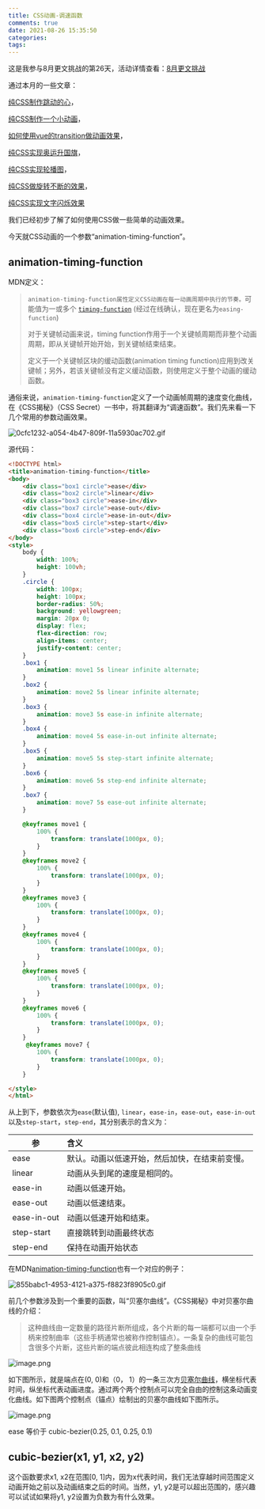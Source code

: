 ```yaml
---
title: CSS动画-调速函数
comments: true
date: 2021-08-26 15:35:50
categories:
tags:
---
```


这是我参与8月更文挑战的第26天，活动详情查看：[8月更文挑战](https://juejin.cn/post/6987962113788493831)

通过本月的一些文章：

[纯CSS制作跳动的心](https://juejin.cn/post/6999627144758296584)，

[纯CSS制作一个小动画](https://juejin.cn/post/6999257108197670925)，

[如何使用vue的transition做动画效果](https://juejin.cn/post/6997355269252448286)，

[纯CSS实现奥运升国旗](https://juejin.cn/post/6993682995282460709)，

[纯CSS实现轮播图](https://juejin.cn/post/6993224617393389581)，

[纯CSS做旋转不断的效果](https://juejin.cn/post/6992860199736475661)，

[纯CSS实现文字闪烁效果](https://juejin.cn/post/6992503829367357448)

我们已经初步了解了如何使用CSS做一些简单的动画效果。

今天就CSS动画的一个参数“animation-timing-function”。

## animation-timing-function

MDN定义：

> `animation-timing-function属性定义CSS动画在每一动画周期中执行的节奏。`可能值为一或多个 [`timing-function`](https://developer.mozilla.org/en-US/docs/Web/CSS/easing-function) (经过在线确认，现在更名为`easing-function`)
>
> 对于关键帧动画来说，timing function作用于一个关键帧周期而非整个动画周期，即从关键帧开始开始，到关键帧结束结束。
>
> 定义于一个关键帧区块的缓动函数(animation timing function)应用到改关键帧；另外，若该关键帧没有定义缓动函数，则使用定义于整个动画的缓动函数。

通俗来说，`animation-timing-function`定义了一个动画帧周期的速度变化曲线，在《CSS揭秘》（CSS Secret）一书中，将其翻译为“调速函数”。我们先来看一下几个常用的参数动画效果。

![0cfc1232-a054-4b47-809f-11a5930ac702.gif](https://p3-juejin.byteimg.com/tos-cn-i-k3u1fbpfcp/ec2b4378aafc4d18886654c789315e0b~tplv-k3u1fbpfcp-watermark.image)

源代码：

```html
<!DOCTYPE html>
<title>animation-timing-function</title>
<body>
    <div class="box1 circle">ease</div>
    <div class="box2 circle">linear</div>
    <div class="box3 circle">ease-in</div>
    <div class="box7 circle">ease-out</div>
    <div class="box4 circle">ease-in-out</div>
    <div class="box5 circle">step-start</div>
    <div class="box6 circle">step-end</div>
</body>
<style>
    body {
        width: 100%;
        height: 100vh;
    }
    .circle {
        width: 100px;
        height: 100px;
        border-radius: 50%;
        background: yellowgreen;
        margin: 20px 0;
        display: flex;
        flex-direction: row;
        align-items: center;
        justify-content: center;
    }
    .box1 {
        animation: move1 5s linear infinite alternate;
    }
    .box2 {
        animation: move2 5s linear infinite alternate;
    }
    .box3 {
        animation: move3 5s ease-in infinite alternate;
    }
    .box4 {
        animation: move4 5s ease-in-out infinite alternate;
    }
    .box5 {
        animation: move5 5s step-start infinite alternate;
    }
    .box6 {
        animation: move6 5s step-end infinite alternate;
    }
    .box7 {
        animation: move7 5s ease-out infinite alternate;
    }

    @keyframes move1 {
        100% {
            transform: translate(1000px, 0);
        }
    }
    @keyframes move2 {
        100% {
            transform: translate(1000px, 0);
        }
    }
    @keyframes move3 {
        100% {
            transform: translate(1000px, 0);
        }
    }
    @keyframes move4 {
        100% {
            transform: translate(1000px, 0);
        }
    }
    @keyframes move5 {
        100% {
            transform: translate(1000px, 0);
        }
    }
    @keyframes move6 {
        100% {
            transform: translate(1000px, 0);
        }
    }
     @keyframes move7 {
        100% {
            transform: translate(1000px, 0);
        }
    }

</style>
</html>
```



从上到下，参数依次为`ease`(默认值), `linear`，`ease-in`，`ease-out`，`ease-in-out`以及`step-start`，`step-end`，其分别表示的含义为：

| 参     | 含义 |
| ------ | :--- |
| ease        | 默认。动画以低速开始，然后加快，在结束前变慢。 |
| linear      | 动画从头到尾的速度是相同的。 |
| ease-in     | 动画以低速开始。 |
| ease-out    | 动画以低速结束。 |
| ease-in-out | 动画以低速开始和结束。 |
| step-start  | 直接跳转到动画最终状态 |
| step-end    | 保持在动画开始状态 |

在MDN[animation-timing-function](https://developer.mozilla.org/en-US/docs/Web/CSS/animation-timing-function)也有一个对应的例子：

![855babc1-4953-4121-a375-f8823f8905c0.gif](https://p6-juejin.byteimg.com/tos-cn-i-k3u1fbpfcp/bd8facaf60e14d9b98d48548701b5aa2~tplv-k3u1fbpfcp-watermark.image)

前几个参数涉及到一个重要的函数，叫“贝塞尔曲线”。《CSS揭秘》中对贝塞尔曲线的介绍：

> 这种曲线由一定数量的路径片断所组成，各个片断的每一端都可以由一个手柄来控制曲率（这些手柄通常也被称作控制锚点）。一条复杂的曲线可能包含很多个片断，这些片断的端点彼此相连构成了整条曲线

![image.png](https://p1-juejin.byteimg.com/tos-cn-i-k3u1fbpfcp/0a9b482d0cc54285821ee2ff5c69b4b5~tplv-k3u1fbpfcp-watermark.image)

如下图所示，就是端点在(0, 0)和（0， 1）的一条三次方[贝塞尔曲线](https://zh.wikipedia.org/wiki/%E8%B2%9D%E8%8C%B2%E6%9B%B2%E7%B7%9A)，横坐标代表时间，纵坐标代表动画进度。通过两个两个控制点可以完全自由的控制这条动画变化曲线。如下图两个控制点（锚点）绘制出的贝塞尔曲线如下图所示。

![image.png](https://p3-juejin.byteimg.com/tos-cn-i-k3u1fbpfcp/7c202d3f9b5042a2b1ea482edcc23ff6~tplv-k3u1fbpfcp-watermark.image)

ease 等价于 cubic-bezier(0.25, 0.1, 0.25, 0.1)

## cubic-bezier(x1, y1, x2, y2)

这个函数要求x1, x2在范围[0, 1]内，因为x代表时间，我们无法穿越时间范围定义动画开始之前以及动画结束之后的时间。当然，y1, y2是可以超出范围的，感兴趣可以试试如果将y1, y2设置为负数为有什么效果。







